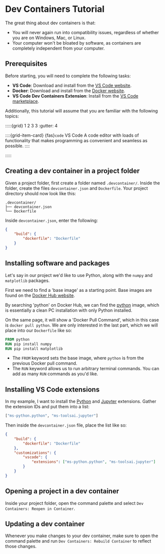 # Dev Containers Tutorial

The great thing about dev containers is that:

- You will never again run into compatibility issues, regardless of whether you are on Windows, Mac, or Linux.
- Your computer won't be bloated by software, as containers are completely independent from your computer.

## Prerequisites

Before starting, you will need to complete the following tasks:

- **VS Code**: Download and install from the [VS Code website](https://code.visualstudio.com).
- **Docker**: Download and install from the [Docker website](https://www.docker.com).
- **VS Code Dev Containers Extension**: Install from the [VS Code marketplace](https://marketplace.visualstudio.com/items?itemName=ms-vscode-remote.remote-containers).

Additionally, this tutorial will assume that you are familiar with the following topics:

:::::{grid} 1 2 3 3
:gutter: 4

::::{grid-item-card} {fas}`code` VS Code
A code editor with loads of functionality that makes programming as convenient and seamless as possible.
::::

:::::

## Creating a dev container in a project folder

Given a project folder, first create a folder named `.devcontainer/`. Inside the folder, create the files `devcontainer.json` and `Dockerfile`. Your project directory should now look like this:

```
.devcontainer/
├── devcontainer.json
└── Dockerfile
```

Inside `devcontainer.json`, enter the following:

```json
{
    "build": {
        "dockerfile": "Dockerfile"
    }
}
```

## Installing software and packages

Let's say in our project we'd like to use Python, along with the `numpy` and `matplotlib` packages.

First we need to find a 'base image' as a starting point. Base images are found on the [Docker Hub website](https://hub.docker.com/).

By searching 'python' on Docker Hub, we can find the [python](https://hub.docker.com/_/python) image, which is essentially a clean PC installation with only Python installed.

On the same page, it will show a 'Docker Pull Command', which in this case is `docker pull python`. We are only interested in the last part, which we will place into our `Dockerfile` like so:

```Dockerfile
FROM python
RUN pip install numpy
RUN pip install matplotlib
```

- The `FROM` keyword sets the base image, where `python` is from the previous Docker pull command.
- The `RUN` keyword allows us to run arbitrary terminal commands. You can add as many `RUN` commands as you'd like.

## Installing VS Code extensions

In my example, I want to install the [Python](https://marketplace.visualstudio.com/items?itemName=ms-python.python) and [Jupyter](https://marketplace.visualstudio.com/items?itemName=ms-toolsai.jupyter) extensions. Gather the extension IDs and put them into a list:

```py
["ms-python.python", "ms-toolsai.jupyter"]
```

Then inside the `devcontainer.json` file, place the list like so:

```json
{
    "build": {
        "dockerfile": "Dockerfile"
    },
    "customizations": {
        "vscode": {
            "extensions": ["ms-python.python", "ms-toolsai.jupyter"]
        }
    }
}
```

## Opening a project in a dev container

Inside your project folder, open the command palette and select `Dev Containers: Reopen in Container`.

## Updating a dev container

Whenever you make changes to your dev container, make sure to open the command palette and run `Dev Containers: Rebuild Container` to reflect those changes.
